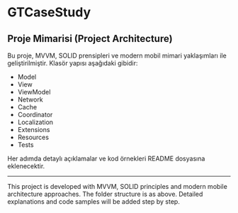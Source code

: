 # GTCaseStudy

## Proje Mimarisi (Project Architecture)

Bu proje, MVVM, SOLID prensipleri ve modern mobil mimari yaklaşımları ile geliştirilmiştir. Klasör yapısı aşağıdaki gibidir:

- Model
- View
- ViewModel
- Network
- Cache
- Coordinator
- Localization
- Extensions
- Resources
- Tests

Her adımda detaylı açıklamalar ve kod örnekleri README dosyasına eklenecektir.

---

This project is developed with MVVM, SOLID principles and modern mobile architecture approaches. The folder structure is as above. Detailed explanations and code samples will be added step by step. 